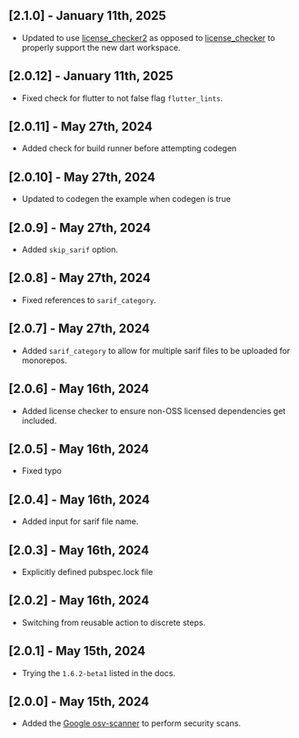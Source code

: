 ## [2.1.0] - January 11th, 2025

* Updated to use [license_checker2](https://pub.dev/packages/license_checker2) as opposed to [license_checker](https://pub.dev/packages/license_checker) to properly support the new dart workspace.


## [2.0.12] - January 11th, 2025

* Fixed check for flutter to not false flag `flutter_lints`.


## [2.0.11] - May 27th, 2024

* Added check for build runner before attempting codegen


## [2.0.10] - May 27th, 2024

* Updated to codegen the example when codegen is true


## [2.0.9] - May 27th, 2024

* Added `skip_sarif` option.


## [2.0.8] - May 27th, 2024

* Fixed references to `sarif_category`.


## [2.0.7] - May 27th, 2024

* Added `sarif_category` to allow for multiple sarif files to be uploaded for monorepos.


## [2.0.6] - May 16th, 2024

* Added license checker to ensure non-OSS licensed dependencies get included.


## [2.0.5] - May 16th, 2024

* Fixed typo


## [2.0.4] - May 16th, 2024

* Added input for sarif file name.


## [2.0.3] - May 16th, 2024

* Explicitly defined pubspec.lock file


## [2.0.2] - May 16th, 2024

* Switching from reusable action to discrete steps.


## [2.0.1] - May 15th, 2024

* Trying the `1.6.2-beta1` listed in the docs.


## [2.0.0] - May 15th, 2024

* Added the [Google osv-scanner](https://google.github.io/osv-scanner) to perform security scans.

